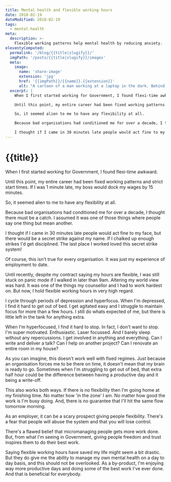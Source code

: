 ```yaml
---
title: Mental health and flexible working hours
date: 2018-02-19
dateModified: 2018-02-19
tags:
  - mental-health
meta:
  description: >-
    Flexible working patterns help mental health by reducing anxiety.
eleventyComputed:
  permalink: '/blog/{{title|slugify}}/'
  imgPath: '/posts/{{title|slugify}}/images'
  meta:
    image:
      name: 'share-image'
      extension: 'jpg'
      href: '{{imgPath}}/{{name}}.{{extension}}'
      alt: "A cartoon of a man working at a laptop in the dark. Behind him is a collection of lights arranged to look like a face looming over him. The imagine creates an ominous feeling, like you’re being watched."
  excerpt: |
    When I first started working for Government, I found flexi-time awkward. 

    Until this point, my entire career had been fixed working patterns and strict start times. If I was 1 minute late, my boss would dock my wages by 15 minutes. 

    So, it seemed alien to me to have any flexibility at all.

    Because bad organisations had conditioned me for over a decade, I thought there must be a catch. I assumed it was one of those things where people say one thing but mean another.

    I thought if I came in 30 minutes late people would act fine to my face, but there would be a secret strike against my name. If I chalked up enough strikes I'd get disciplined. The last place I worked loved this secret strike system!
---
```


# {{title}}

When I first started working for Government, I found flexi-time awkward.

Until this point, my entire career had been fixed working patterns and strict start times. If I was 1 minute late, my boss would dock my wages by 15 minutes. 

So, it seemed alien to me to have any flexibility at all.

Because bad organisations had conditioned me for over a decade, I thought there must be a catch. I assumed it was one of those things where people say one thing but mean another.

I thought if I came in 30 minutes late people would act fine to my face, but there would be a secret strike against my name. If I chalked up enough strikes I'd get disciplined. The last place I worked loved this secret strike system!

Of course, this isn't true for every organisation. It was just my experience of employment to date.

Until recently, despite my contract saying my hours are flexible, I was still stuck on panic mode if I walked in later than 9am. Altering my world view was hard. It was one of the things my counsellor and I had to work hardest on. But now, I hold flexible working hours in very high regard.

I cycle through periods of depression and hyperfocus. When I'm depressed, I find it hard to get out of bed. I get agitated easy and I struggle to maintain focus for more than a few hours. I still do whats expected of me, but there is little left in the tank for anything extra.

When I'm hyperfocused, I find it hard to stop. In fact, I don't want to stop. I'm super motivated. Enthusiastic. Laser focussed. And I barely sleep without any repercussions. I get involved in anything and everything. Can I write and deliver a talk? Can I help on another project? Can I renovate an entire room in my house?

As you can imagine, this doesn't work well with fixed regimes. Just because an organisation forces me to be there on time, it doesn't mean that my brain is ready to go. Sometimes when I'm struggling to get out of bed, that extra half hour could be the difference between having a productive day and it being a write-off.

This also works both ways. If there is no flexibility then I'm going home at my finishing time. No matter how 'in the zone' I am. No matter how good the work is I'm busy doing. And, there is no guarantee that I'll hit the same flow tomorrow morning.

As an employer, it can be a scary prospect giving people flexibility. There's a fear that people will abuse the system and that you will lose control.

There's a flawed belief that micromanaging people gets more work done. But, from what I'm seeing in Government, giving people freedom and trust inspires them to do their best work.

Saying flexible working hours have saved my life might seem a bit drastic. But they do give me the ability to manage my own mental health on a day to day basis, and this should not be overlooked. As a by-product, I'm enjoying way more productive days and doing some of the best work I've ever done. And that is beneficial for everybody.